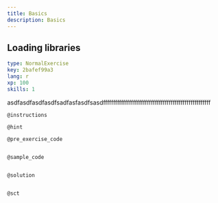 ```yaml
---
title: Basics
description: Basics
---
```


## Loading libraries

```yaml
type: NormalExercise
key: 2bafef99a3
lang: r
xp: 100
skills: 1
```

asdfasdfasdfasdfsadfasfasdfsasdffffffffffffffffffffffffffffffffffffffffffffffffffffff

`@instructions`


`@hint`


`@pre_exercise_code`
```{r}

```

`@sample_code`
```{r}

```

`@solution`
```{r}

```

`@sct`
```{r}

```
